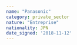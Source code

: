 ```yaml
---
name: "Panasonic"
category: private_sector
nature: "Entreprise"
nationality: JPN
date_signed: '2018-11-12'
---
```

    